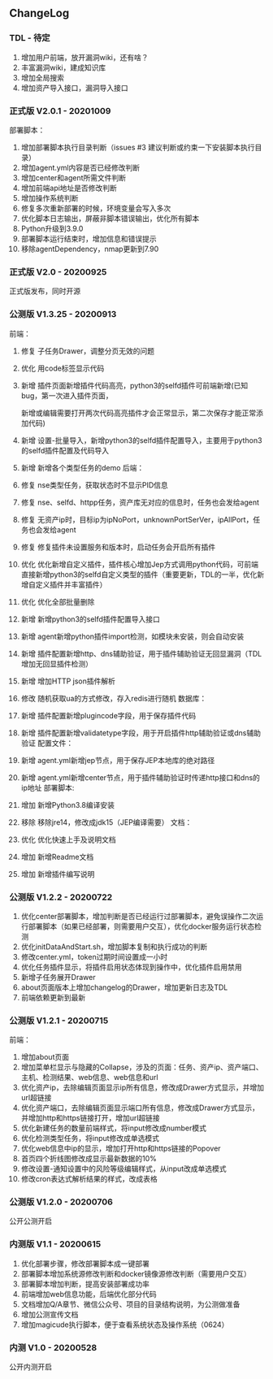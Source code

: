 ## ChangeLog

### TDL - 待定

1. 增加用户前端，放开漏洞wiki，还有啥？
2. 丰富漏洞wiki，建成知识库
3. 增加全局搜索
4. 增加资产导入接口，漏洞导入接口

### 正式版 V2.0.1 - 20201009

部署脚本：
1. 增加部署脚本执行目录判断（issues #3 建议判断或约束一下安装脚本执行目录）
2. 增加agent.yml内容是否已经修改判断
3. 增加center和agent所需文件判断
4. 增加前端api地址是否修改判断
5. 增加操作系统判断
6. 修复多次重新部署的时候，环境变量会写入多次
7. 优化脚本日志输出，屏蔽非脚本错误输出，优化所有脚本
8. Python升级到3.9.0
9. 部署脚本运行结束时，增加信息和错误提示
10. 移除agentDependency，nmap更新到7.90

### 正式版 V2.0 - 20200925

正式版发布，同时开源

### 公测版 V1.3.25 - 20200913

前端：

1. 修复 子任务Drawer，调整分页无效的问题

2. 优化 用code标签显示代码

3. 新增 插件页面新增插件代码高亮，python3的selfd插件可前端新增(已知bug，第一次进入插件页面，

   新增或编辑需要打开两次代码高亮插件才会正常显示，第二次保存才能正常添加代码)

4. 新增 设置-批量导入，新增python3的selfd插件配置导入，主要用于python3的selfd插件配置及代码导入

5. 新增 新增各个类型任务的demo
   后端：

6. 修复 nse类型任务，获取状态时不显示PID信息

7. 修复 nse、selfd、httpp任务，资产库无对应的信息时，任务也会发给agent

8. 修复 无资产ip时，目标ip为ipNoPort，unknownPortSerVer，ipAllPort，任务也会发给agent

9. 修复 修复插件未设置服务和版本时，启动任务会开启所有插件

10. 优化 优化新增自定义插件，插件核心增加Jep方式调用python代码，可前端直接新增python3的selfd自定义类型的插件（重要更新，TDL的一半，优化新增自定义插件并丰富插件）

11. 优化 优化全部批量删除

12. 新增 新增python3的selfd插件配置导入接口

13. 新增 agent新增python插件import检测，如模块未安装，则会自动安装

14. 新增 插件配置新增http、dns辅助验证，用于插件辅助验证无回显漏洞（TDL 增加无回显插件检测）

15. 新增 增加HTTP json插件解析

16. 修改 随机获取ua的方式修改，存入redis进行随机
    数据库：

17. 新增 插件配置新增plugincode字段，用于保存插件代码

18. 新增 插件配置新增validatetype字段，用于开启插件http辅助验证或dns辅助验证
    配置文件：

19. 新增 agent.yml新增jep节点，用于保存JEP本地库的绝对路径

20. 新增 agent.yml新增center节点，用于插件辅助验证时传递http接口和dns的ip地址
    部署脚本:

21. 增加 新增Python3.8编译安装

22. 移除 移除jre14，修改成jdk15（JEP编译需要）
    文档：

23. 优化 优化快速上手及说明文档

24. 增加 新增Readme文档

25. 增加 新增插件编写说明

### 公测版 V1.2.2 - 20200722

1. 优化center部署脚本，增加判断是否已经运行过部署脚本，避免误操作二次运行部署脚本（如果已经部署，则需要用户交互），优化docker服务运行状态检测
2. 优化initDataAndStart.sh，增加脚本复制和执行成功的判断
3. 修改center.yml，token过期时间设置成一小时
4. 优化任务插件显示，将插件启用状态体现到操作中，优化插件启用禁用
5. 新增子任务展开Drawer
6. about页面版本上增加changelog的Drawer，增加更新日志及TDL
7. 前端依赖更新到最新

### 公测版 V1.2.1 - 20200715

前端：

1. 增加about页面
2. 增加菜单栏显示与隐藏的Collapse，涉及的页面：任务、资产ip、资产端口、主机、检测结果、web信息、web信息和url
3. 优化资产ip，去除编辑页面显示ip所有信息，修改成Drawer方式显示，并增加url超链接
4. 优化资产端口，去除编辑页面显示端口所有信息，修改成Drawer方式显示，并增加http和https链接打开，增加url超链接
5. 优化新建任务的数量前端样式，将input修改成number模式
6. 优化检测类型任务，将input修改成单选模式
7. 优化web信息中ip的显示，增加打开http和https链接的Popover
8. 首页四个折线图修改成显示最新数据的10%
9. 修改设置-通知设置中的风险等级编辑样式，从input改成单选模式
10. 修改cron表达式解析结果的样式，改成表格

### 公测版 V1.2.0 - 20200706

公开公测开启

### 内测版 V1.1 - 20200615

1. 优化部署步骤，修改部署脚本成一键部署
2. 部署脚本增加系统源修改判断和docker镜像源修改判断（需要用户交互）
3. 部署脚本增加判断，提高安装部署成功率
4. 前端增加web信息功能，后端优化部分代码
5. 文档增加Q/A章节、微信公众号、项目的目录结构说明，为公测做准备
6. 增加公测宣传文档
7. 增加magicude执行脚本，便于查看系统状态及操作系统（0624）

###  内测 V1.0 - 20200528

公开内测开启
